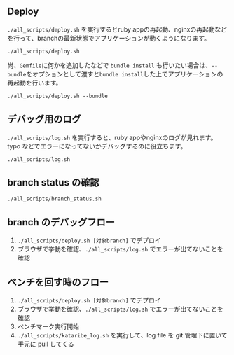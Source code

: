 ## Deploy
`./all_scripts/deploy.sh` を実行するとruby appの再起動、nginxの再起動などを行って、branchの最新状態でアプリケーションが動くようになります。

```
./all_scripts/deploy.sh
```

尚、`Gemfile`に何かを追加したなどで `bundle install` も行いたい場合は、`--bundle`をオプションとして渡すと`bundle install`した上でアプリケーションの再起動を行います。

```
./all_scripts/deploy.sh --bundle
```

## デバッグ用のログ
`./all_scripts/log.sh` を実行すると、ruby appやnginxのログが見れます。typo などでエラーになってないかデバッグするのに役立ちます。

```
./all_scripts/log.sh
```

## branch status の確認

```
./all_scripts/branch_status.sh
```

## branch のデバッグフロー

1. `./all_scripts/deploy.sh [対象branch]` でデプロイ
2. ブラウザで挙動を確認、`./all_scripts/log.sh` でエラーが出てないことを確認

## ベンチを回す時のフロー

1. `./all_scripts/deploy.sh [対象branch]` でデプロイ
2. ブラウザで挙動を確認、`./all_scripts/log.sh` でエラーが出てないことを確認
3. ベンチマーク実行開始
4. `./all_scripts/kataribe_log.sh` を実行して、log file を git 管理下に置いて手元に pull してくる

